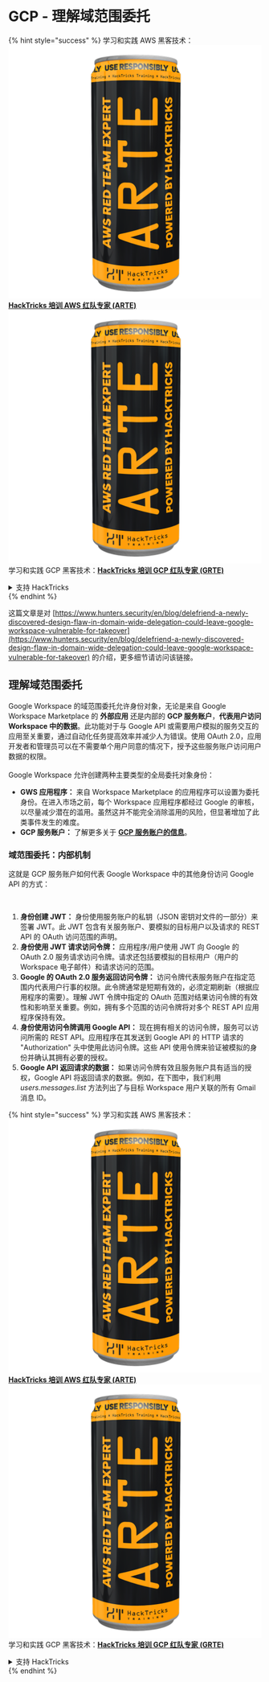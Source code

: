 # GCP - 理解域范围委托

{% hint style="success" %}
学习和实践 AWS 黑客技术：<img src="../../../.gitbook/assets/image (1) (1) (1).png" alt="" data-size="line">[**HackTricks 培训 AWS 红队专家 (ARTE)**](https://training.hacktricks.xyz/courses/arte)<img src="../../../.gitbook/assets/image (1) (1) (1).png" alt="" data-size="line">\
学习和实践 GCP 黑客技术：<img src="../../../.gitbook/assets/image (2).png" alt="" data-size="line">[**HackTricks 培训 GCP 红队专家 (GRTE)**<img src="../../../.gitbook/assets/image (2).png" alt="" data-size="line">](https://training.hacktricks.xyz/courses/grte)

<details>

<summary>支持 HackTricks</summary>

* 查看 [**订阅计划**](https://github.com/sponsors/carlospolop)!
* **加入** 💬 [**Discord 群组**](https://discord.gg/hRep4RUj7f) 或 [**Telegram 群组**](https://t.me/peass) 或 **在** **Twitter** 🐦 [**@hacktricks\_live**](https://twitter.com/hacktricks_live)** 上关注我们。**
* **通过向** [**HackTricks**](https://github.com/carlospolop/hacktricks) 和 [**HackTricks Cloud**](https://github.com/carlospolop/hacktricks-cloud) GitHub 仓库提交 PR 来分享黑客技巧。

</details>
{% endhint %}

这篇文章是对 [https://www.hunters.security/en/blog/delefriend-a-newly-discovered-design-flaw-in-domain-wide-delegation-could-leave-google-workspace-vulnerable-for-takeover](https://www.hunters.security/en/blog/delefriend-a-newly-discovered-design-flaw-in-domain-wide-delegation-could-leave-google-workspace-vulnerable-for-takeover) 的介绍，更多细节请访问该链接。

## **理解域范围委托**

Google Workspace 的域范围委托允许身份对象，无论是来自 Google Workspace Marketplace 的 **外部应用** 还是内部的 **GCP 服务账户**，**代表用户访问 Workspace 中的数据**。此功能对于与 Google API 或需要用户模拟的服务交互的应用至关重要，通过自动化任务提高效率并减少人为错误。使用 OAuth 2.0，应用开发者和管理员可以在不需要单个用户同意的情况下，授予这些服务账户访问用户数据的权限。\
\
Google Workspace 允许创建两种主要类型的全局委托对象身份：

* **GWS 应用程序：** 来自 Workspace Marketplace 的应用程序可以设置为委托身份。在进入市场之前，每个 Workspace 应用程序都经过 Google 的审核，以尽量减少潜在的滥用。虽然这并不能完全消除滥用的风险，但显著增加了此类事件发生的难度。
* **GCP 服务账户：** 了解更多关于 [**GCP 服务账户的信息**](../gcp-basic-information/#service-accounts)。

### **域范围委托：内部机制**

这就是 GCP 服务账户如何代表 Google Workspace 中的其他身份访问 Google API 的方式：

<figure><img src="../../../.gitbook/assets/image (58).png" alt=""><figcaption></figcaption></figure>

1. **身份创建 JWT：** 身份使用服务账户的私钥（JSON 密钥对文件的一部分）来签署 JWT。此 JWT 包含有关服务账户、要模拟的目标用户以及请求的 REST API 的 OAuth 访问范围的声明。
2. **身份使用 JWT 请求访问令牌：** 应用程序/用户使用 JWT 向 Google 的 OAuth 2.0 服务请求访问令牌。请求还包括要模拟的目标用户（用户的 Workspace 电子邮件）和请求访问的范围。
3. **Google 的 OAuth 2.0 服务返回访问令牌：** 访问令牌代表服务账户在指定范围内代表用户行事的权限。此令牌通常是短期有效的，必须定期刷新（根据应用程序的需要）。理解 JWT 令牌中指定的 OAuth 范围对结果访问令牌的有效性和影响至关重要。例如，拥有多个范围的访问令牌将对多个 REST API 应用程序保持有效。
4. **身份使用访问令牌调用 Google API：** 现在拥有相关的访问令牌，服务可以访问所需的 REST API。应用程序在其发送到 Google API 的 HTTP 请求的 "Authorization" 头中使用此访问令牌。这些 API 使用令牌来验证被模拟的身份并确认其拥有必要的授权。
5. **Google API 返回请求的数据：** 如果访问令牌有效且服务账户具有适当的授权，Google API 将返回请求的数据。例如，在下图中，我们利用 _users.messages.list_ 方法列出了与目标 Workspace 用户关联的所有 Gmail 消息 ID。

{% hint style="success" %}
学习和实践 AWS 黑客技术：<img src="../../../.gitbook/assets/image (1) (1) (1).png" alt="" data-size="line">[**HackTricks 培训 AWS 红队专家 (ARTE)**](https://training.hacktricks.xyz/courses/arte)<img src="../../../.gitbook/assets/image (1) (1) (1).png" alt="" data-size="line">\
学习和实践 GCP 黑客技术：<img src="../../../.gitbook/assets/image (2).png" alt="" data-size="line">[**HackTricks 培训 GCP 红队专家 (GRTE)**<img src="../../../.gitbook/assets/image (2).png" alt="" data-size="line">](https://training.hacktricks.xyz/courses/grte)

<details>

<summary>支持 HackTricks</summary>

* 查看 [**订阅计划**](https://github.com/sponsors/carlospolop)!
* **加入** 💬 [**Discord 群组**](https://discord.gg/hRep4RUj7f) 或 [**Telegram 群组**](https://t.me/peass) 或 **在** **Twitter** 🐦 [**@hacktricks\_live**](https://twitter.com/hacktricks_live)** 上关注我们。**
* **通过向** [**HackTricks**](https://github.com/carlospolop/hacktricks) 和 [**HackTricks Cloud**](https://github.com/carlospolop/hacktricks-cloud) GitHub 仓库提交 PR 来分享黑客技巧。

</details>
{% endhint %}
